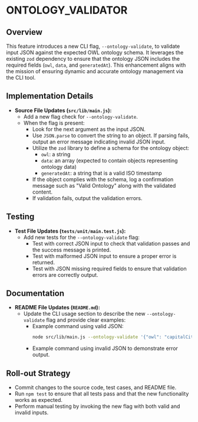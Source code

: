 # ONTOLOGY_VALIDATOR

## Overview

This feature introduces a new CLI flag, `--ontology-validate`, to validate input JSON against the expected OWL ontology schema. It leverages the existing `zod` dependency to ensure that the ontology JSON includes the required fields (`owl`, `data`, and `generatedAt`). This enhancement aligns with the mission of ensuring dynamic and accurate ontology management via the CLI tool.

## Implementation Details

- **Source File Updates (`src/lib/main.js`):**
  - Add a new flag check for `--ontology-validate`.
  - When the flag is present:
    - Look for the next argument as the input JSON.
    - Use `JSON.parse` to convert the string to an object. If parsing fails, output an error message indicating invalid JSON input.
    - Utilize the `zod` library to define a schema for the ontology object:
      - `owl`: a string
      - `data`: an array (expected to contain objects representing ontology data)
      - `generatedAt`: a string that is a valid ISO timestamp
    - If the object complies with the schema, log a confirmation message such as "Valid Ontology" along with the validated content.
    - If validation fails, output the validation errors.

## Testing

- **Test File Updates (`tests/unit/main.test.js`):**
  - Add new tests for the `--ontology-validate` flag:
    - Test with correct JSON input to check that validation passes and the success message is printed.
    - Test with malformed JSON input to ensure a proper error is returned.
    - Test with JSON missing required fields to ensure that validation errors are correctly output.

## Documentation

- **README File Updates (`README.md`):**
  - Update the CLI usage section to describe the new `--ontology-validate` flag and provide clear examples:
    - Example command using valid JSON:
      ```bash
      node src/lib/main.js --ontology-validate '{"owl": "capitalCities", "data": [{"country": "France", "capital": "Paris"}], "generatedAt": "2023-10-05T12:00:00.000Z"}'
      ```
    - Example command using invalid JSON to demonstrate error output.

## Roll-out Strategy

- Commit changes to the source code, test cases, and README file.
- Run `npm test` to ensure that all tests pass and that the new functionality works as expected.
- Perform manual testing by invoking the new flag with both valid and invalid inputs.
